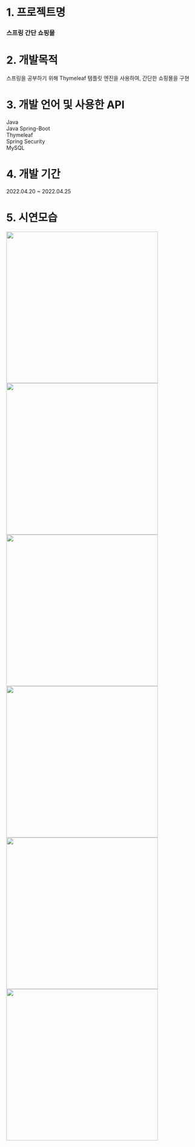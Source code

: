 # 1. 프로젝트명

### 스프링 간단 쇼핑몰

# 2. 개발목적

스프링을 공부하기 위해 Thymeleaf 템플릿 엔진을 사용하여, 간단한 쇼핑몰을 구현

# 3. 개발 언어 및 사용한 API

Java <br>
Java Spring-Boot <br>
Thymeleaf <br>
Spring Security <br>
MySQL <br>

# 4. 개발 기간
2022.04.20 ~ 2022.04.25

# 5. 시연모습
<img src="https://user-images.githubusercontent.com/98489230/174473261-08fe3c38-01ea-4bc1-95a0-7923d6f9e6b2.png" width="400px">
<img src="https://user-images.githubusercontent.com/98489230/174473259-d3479d30-d010-402c-a99a-c906cad5e8f7.png" width="400px">
<img src="https://user-images.githubusercontent.com/98489230/174473255-27183453-d968-4d0d-b974-9189bfe8dacd.png" width="400px">
<img src="https://user-images.githubusercontent.com/98489230/174473263-5da183a3-15fd-46b8-a12e-477e5dd2ecbf.png" width="400px">
<img src="https://user-images.githubusercontent.com/98489230/174473258-b7e3421d-a497-4c06-a0dc-2c1dd74d929e.png" width="400px">
<img src="https://user-images.githubusercontent.com/98489230/174473264-3a32dad6-18b1-4b5a-98f7-3688f4595748.png" width="400px">


